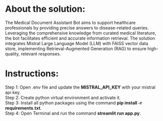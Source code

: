 # About the solution:
The Medical Document Assistant Bot aims to support healthcare professionals by providing precise answers to disease-related queries. Leveraging the comprehensive knowledge from curated medical literature, the bot facilitates efficient and accurate information retrieval. The solution integrates Mistral Large Language Model (LLM) with FAISS vector data store, implementing Retrieval-Augmented Generation (RAG) to ensure high-quality, relevant responses.

# Instructions:
Step 1: Open .env file and update the **MISTRAL_API_KEY** with your mistral api key.\
Step 2: Create python virtual environment and activate it.\
Step 3: Install all python packages using the command **pip install -r requirements.txt**.\
Step 4: Open Terminal and run the command **streamlit run app.py**.
